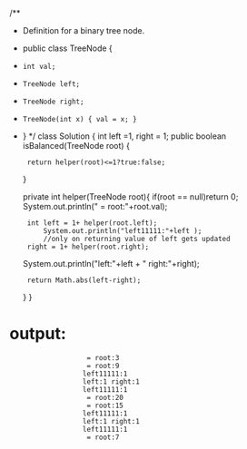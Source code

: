 


/**
 * Definition for a binary tree node.
 * public class TreeNode {
 *     int val;
 *     TreeNode left;
 *     TreeNode right;
 *     TreeNode(int x) { val = x; }
 * }
 */
class Solution {
    int left =1, right = 1;
    public boolean isBalanced(TreeNode root) {
        
        return helper(root)<=1?true:false;
    }
    
    private int helper(TreeNode root){
        if(root == null)return 0;
                System.out.println(" = root:"+root.val);

        int left = 1+ helper(root.left);
            System.out.println("left11111:"+left );
            //only on returning value of left gets updated
        right = 1+ helper(root.right);
    System.out.println("left:"+left + " right:"+right);
        
        
        return Math.abs(left-right);
    }
}

output:
=======
                       = root:3
                       = root:9
                      left11111:1
                      left:1 right:1
                      left11111:1
                       = root:20
                       = root:15
                      left11111:1
                      left:1 right:1
                      left11111:1
                       = root:7

